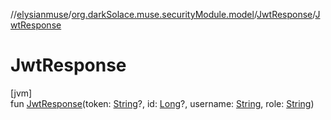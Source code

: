 //[elysianmuse](../../../index.md)/[org.darkSolace.muse.securityModule.model](../index.md)/[JwtResponse](index.md)/[JwtResponse](-jwt-response.md)

# JwtResponse

[jvm]\
fun [JwtResponse](-jwt-response.md)(token: [String](https://kotlinlang.org/api/latest/jvm/stdlib/kotlin/-string/index.html)?, id: [Long](https://kotlinlang.org/api/latest/jvm/stdlib/kotlin/-long/index.html)?, username: [String](https://kotlinlang.org/api/latest/jvm/stdlib/kotlin/-string/index.html), role: [String](https://kotlinlang.org/api/latest/jvm/stdlib/kotlin/-string/index.html))
